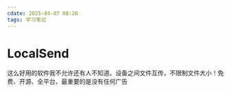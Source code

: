 ```yaml
---
cdate: 2025-04-07 08:26
tags: 学习笔记 
---
```


# LocalSend

这么好用的软件我不允许还有人不知道。设备之间文件互传，不限制文件大小！免费、开源、全平台、最重要的是没有任何广告